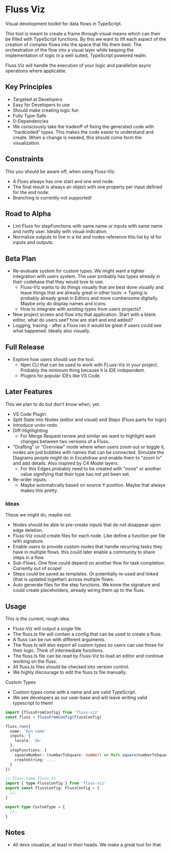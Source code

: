 # Fluss Viz

Visual development toolkit for data flows in TypeScript.

This tool is meant to create a frame through visual means which can then be filled with TypeScript functions. By this we want to lift each aspect of the creation of complex flows into the space that fits them best. The orchestration of the flow into a visual layer while keeping the implementation of logic in a well suited, TypeScript powered realm.

Fluss Viz will handle the execution of your logic and parallelize async operations where applicable.

## Key Principles

- Targeted at Developers
- Easy for Developers to use
- Should make creating logic fun
- Fully Type-Safe
- 0-Dependencies
- We consciously take the tradeoff of fixing the generated code with "hardcoded" types. This makes the code easier to understand and create. When a change is needed, this should come form the visualization.

## Constraints

This you should be aware off, when using Fluss-Viz.

- A Fluss always has one start and one end node.
- The final result is always an object with one property per input defined for the end node.
- Branching is currently not supported!

## Road to Alpha

- Lint Fluss for stepFunctions with same name or inputs with same name and notify user. Ideally with visual indication.
- Normalize outputs to live in a list and nodes reference this list by id for inputs and outputs.

## Beta Plan

- Re-evaluate system for custom types. We might want a tighter integration with users system. The user probably has types already in their codebase that they would love to use.
  - Fluss-Viz wants to do things visually that are best done visually and leave things that are already great in other tools -> Typing is probably already great in Editors and more cumbersome digitally. Maybe only do display names and icons.
  - How to integrate with existing types from users projects?
- New project screen and flow into that application. Start with a blank editor, what do users see? how are start and end added?
- Logging, tracing - after a Fluss ran it would be great if users could see what happened. Ideally also visually.

## Full Release

- Explore how users should use the tool.
  - Npm CLI that can be used to work with FLuss-Viz in your project. Probably the minimum thing because it is IDE independent.
  - Plugins for popular IDEs like VS Code.

## Later Features

This we plan to do but don't know when, yet.

- VS Code Plugin
- Split State into Nodes (editor and visual) and Steps (Fluss parts for logic)
- Introduce undo-redo.
- Diff-Highlighting
  - For Merge Request review and similar we want to highlight want changes between two versions of a Fluss.
- "Drafting" or "Overview" mode where when users zoom out or toggle it, nodes are just bubbles with names that can be connected. Simulate the Diagrams people might do in Excalidraw and enable them to "zoom in" and add details. Also inspired by C4 Model layers.
  - For this Edges probably need to be created with "none" or another value signifying that their type has not yet been set.
- Re-order inputs.
  - Maybe automatically based on source Y position. Maybe that always makes this pretty.

### Ideas

These we might do, maybe not.

- Nodes should be able to pre-create inputs that do not disappear upon edge deletion.
- Fluss-Viz could create files for each node. Like define a function per file with signature.
- Enable users to provide custom nodes that handle recurring tasks they have in multiple flows. this could later enable a community to share steps in a flow.
- Sub-Flows. One flow could depend on another flow for task completion. Currently out of scope!
- Steps could be saved as templates. Or potentially re-used and linked (that is updated together) across multiple flows.
- Auto generate files for the step functions. We know the signature and could create placeholders, already wiring them up to the fluss.

## Usage

This is the current, rough idea.

- Fluss-Viz will output a single file.
- The fluss.ts file will contain a config that can be used to create a fluss.
- A fluss can be run with different arguments.
- The fluss.ts will also export all custom types so users can use those for their logic. Think of intermediate functions.
- The fluss.ts file can be read by Fluss-Viz to load an editor and continue working on the fluss.
- All fluss.ts files should be checked into version control.
- We highly discourage to edit the fluss.ts file manually.

Custom Types

- Custom types come with a name and are valid TypeScript.
- We see developers as our user-base and will leave writing valid typescript to them!

```typescript
import {flussFromConfig} from 'fluss-viz'
const fluss = flussFromConfig(flussConfig)

fluss.run({
  name: 'Run name'
  inputs: {
    locale: 'de'
  },
  stepFunctions: {
    squareNumber: (numberToSquare: number) => Math.square(numberToSquare),
    createString: ....
  }
})
```

```typescript
// fluss-name.fluss.ts
import { type FlussConfig } from 'fluss-viz'
export const flussConfig: FlussConfig = {
  //…
}

export type CustomType = {
  //…
}
```


## Notes

- All devs visualize, at least in their heads. We make a great tool for that.

